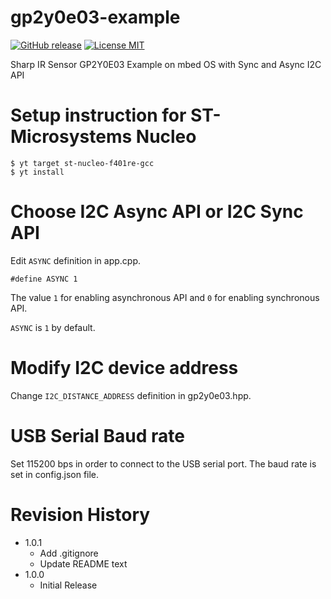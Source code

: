 gp2y0e03-example
====

[![GitHub release](https://img.shields.io/github/release/dbaba/gp2y0e03-example-mbedos.svg)](https://github.com/dbaba/gp2y0e03-example-mbedos/releases/latest)
[![License MIT](https://img.shields.io/github/license/dbaba/gp2y0e03-example-mbedos.svg)](http://opensource.org/licenses/MIT)

Sharp IR Sensor GP2Y0E03 Example on mbed OS with Sync and Async I2C API

# Setup instruction for ST-Microsystems Nucleo

    $ yt target st-nucleo-f401re-gcc
    $ yt install

# Choose I2C Async API or I2C Sync API

Edit `ASYNC` definition in app.cpp.

    #define ASYNC 1

The value `1` for enabling asynchronous API and `0` for enabling synchronous API.

`ASYNC` is `1` by default.

# Modify I2C device address

Change `I2C_DISTANCE_ADDRESS` definition in gp2y0e03.hpp.

# USB Serial Baud rate

Set 115200 bps in order to connect to the USB serial port. The baud rate is set in config.json file.

# Revision History
* 1.0.1
    - Add .gitignore
    - Update README text
* 1.0.0
    - Initial Release
